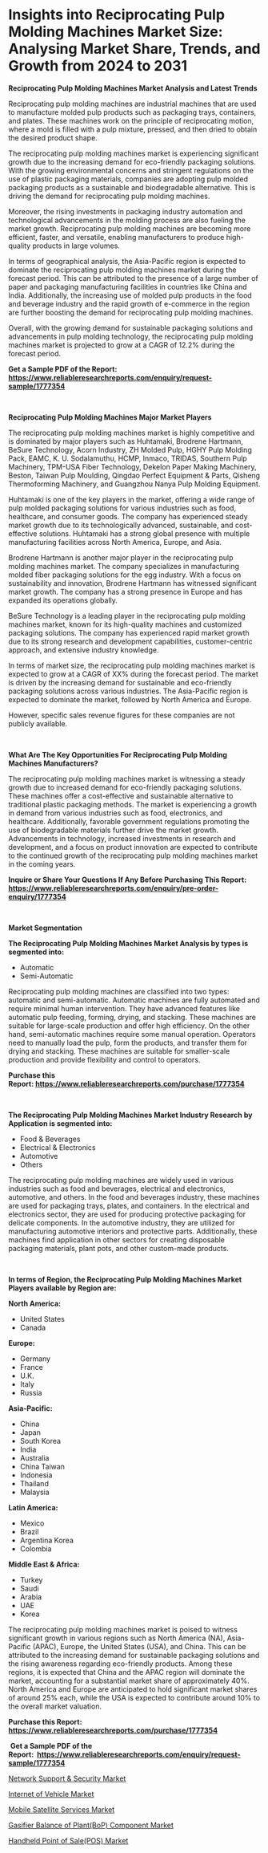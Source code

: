 <p><h1>Insights into Reciprocating Pulp Molding Machines Market Size: Analysing Market Share, Trends, and Growth from 2024 to 2031</h1></p><p><strong>Reciprocating Pulp Molding Machines Market Analysis and Latest Trends</strong></p>
<p><p>Reciprocating pulp molding machines are industrial machines that are used to manufacture molded pulp products such as packaging trays, containers, and plates. These machines work on the principle of reciprocating motion, where a mold is filled with a pulp mixture, pressed, and then dried to obtain the desired product shape.</p><p>The reciprocating pulp molding machines market is experiencing significant growth due to the increasing demand for eco-friendly packaging solutions. With the growing environmental concerns and stringent regulations on the use of plastic packaging materials, companies are adopting pulp molded packaging products as a sustainable and biodegradable alternative. This is driving the demand for reciprocating pulp molding machines.</p><p>Moreover, the rising investments in packaging industry automation and technological advancements in the molding process are also fueling the market growth. Reciprocating pulp molding machines are becoming more efficient, faster, and versatile, enabling manufacturers to produce high-quality products in large volumes.</p><p>In terms of geographical analysis, the Asia-Pacific region is expected to dominate the reciprocating pulp molding machines market during the forecast period. This can be attributed to the presence of a large number of paper and packaging manufacturing facilities in countries like China and India. Additionally, the increasing use of molded pulp products in the food and beverage industry and the rapid growth of e-commerce in the region are further boosting the demand for reciprocating pulp molding machines.</p><p>Overall, with the growing demand for sustainable packaging solutions and advancements in pulp molding technology, the reciprocating pulp molding machines market is projected to grow at a CAGR of 12.2% during the forecast period.</p></p>
<p><strong>Get a Sample PDF of the Report:&nbsp; <a href="https://www.reliableresearchreports.com/enquiry/request-sample/1777354">https://www.reliableresearchreports.com/enquiry/request-sample/1777354</a></strong></p>
<p>&nbsp;</p>
<p><strong>Reciprocating Pulp Molding Machines Major Market Players</strong></p>
<p><p>The reciprocating pulp molding machines market is highly competitive and is dominated by major players such as Huhtamaki, Brodrene Hartmann, BeSure Technology, Acorn Industry, ZH Molded Pulp, HGHY Pulp Molding Pack, EAMC, K. U. Sodalamuthu, HCMP, Inmaco, TRIDAS, Southern Pulp Machinery, TPM-USA Fiber Technology, Dekelon Paper Making Machinery, Beston, Taiwan Pulp Moulding, Qingdao Perfect Equipment & Parts, Qisheng Thermoforming Machinery, and Guangzhou Nanya Pulp Molding Equipment. </p><p>Huhtamaki is one of the key players in the market, offering a wide range of pulp molded packaging solutions for various industries such as food, healthcare, and consumer goods. The company has experienced steady market growth due to its technologically advanced, sustainable, and cost-effective solutions. Huhtamaki has a strong global presence with multiple manufacturing facilities across North America, Europe, and Asia. </p><p>Brodrene Hartmann is another major player in the reciprocating pulp molding machines market. The company specializes in manufacturing molded fiber packaging solutions for the egg industry. With a focus on sustainability and innovation, Brodrene Hartmann has witnessed significant market growth. The company has a strong presence in Europe and has expanded its operations globally.</p><p>BeSure Technology is a leading player in the reciprocating pulp molding machines market, known for its high-quality machines and customized packaging solutions. The company has experienced rapid market growth due to its strong research and development capabilities, customer-centric approach, and extensive industry knowledge.</p><p>In terms of market size, the reciprocating pulp molding machines market is expected to grow at a CAGR of XX% during the forecast period. The market is driven by the increasing demand for sustainable and eco-friendly packaging solutions across various industries. The Asia-Pacific region is expected to dominate the market, followed by North America and Europe.</p><p>However, specific sales revenue figures for these companies are not publicly available.</p></p>
<p>&nbsp;</p>
<p><strong>What Are The Key Opportunities For Reciprocating Pulp Molding Machines Manufacturers?</strong></p>
<p><p>The reciprocating pulp molding machines market is witnessing a steady growth due to increased demand for eco-friendly packaging solutions. These machines offer a cost-effective and sustainable alternative to traditional plastic packaging methods. The market is experiencing a growth in demand from various industries such as food, electronics, and healthcare. Additionally, favorable government regulations promoting the use of biodegradable materials further drive the market growth. Advancements in technology, increased investments in research and development, and a focus on product innovation are expected to contribute to the continued growth of the reciprocating pulp molding machines market in the coming years.</p></p>
<p><strong>Inquire or Share Your Questions If Any Before Purchasing This Report: <a href="https://www.reliableresearchreports.com/enquiry/pre-order-enquiry/1777354">https://www.reliableresearchreports.com/enquiry/pre-order-enquiry/1777354</a></strong></p>
<p>&nbsp;</p>
<p><strong>Market Segmentation</strong></p>
<p><strong>The Reciprocating Pulp Molding Machines Market Analysis by types is segmented into:</strong></p>
<p><ul><li>Automatic</li><li>Semi-Automatic</li></ul></p>
<p><p>Reciprocating pulp molding machines are classified into two types: automatic and semi-automatic. Automatic machines are fully automated and require minimal human intervention. They have advanced features like automatic pulp feeding, forming, drying, and stacking. These machines are suitable for large-scale production and offer high efficiency. On the other hand, semi-automatic machines require some manual operation. Operators need to manually load the pulp, form the products, and transfer them for drying and stacking. These machines are suitable for smaller-scale production and provide flexibility and control to operators.</p></p>
<p><strong>Purchase this Report:&nbsp;<a href="https://www.reliableresearchreports.com/purchase/1777354">https://www.reliableresearchreports.com/purchase/1777354</a></strong></p>
<p>&nbsp;</p>
<p><strong>The Reciprocating Pulp Molding Machines Market Industry Research by Application is segmented into:</strong></p>
<p><ul><li>Food & Beverages</li><li>Electrical & Electronics</li><li>Automotive</li><li>Others</li></ul></p>
<p><p>The reciprocating pulp molding machines are widely used in various industries such as food and beverages, electrical and electronics, automotive, and others. In the food and beverages industry, these machines are used for packaging trays, plates, and containers. In the electrical and electronics sector, they are used for producing protective packaging for delicate components. In the automotive industry, they are utilized for manufacturing automotive interiors and protective parts. Additionally, these machines find application in other sectors for creating disposable packaging materials, plant pots, and other custom-made products.</p></p>
<p>&nbsp;</p>
<p><strong>In terms of Region, the Reciprocating Pulp Molding Machines Market Players available by Region are:</strong></p>
<p>
    <p> <strong> North America: </strong>
        <ul>
            <li>United States</li>
            <li>Canada</li>
        </ul>
        </p> 
    <p> <strong> Europe: </strong>
        <ul>
            <li>Germany</li>
            <li>France</li>
            <li>U.K.</li>
            <li>Italy</li>
            <li>Russia</li>
        </ul>
        </p> 
    <p> <strong> Asia-Pacific: </strong>
        <ul>
            <li>China</li>
            <li>Japan</li>
            <li>South Korea</li>
            <li>India</li>
            <li>Australia</li>
            <li>China Taiwan</li>
            <li>Indonesia</li>
            <li>Thailand</li>
            <li>Malaysia</li>
        </ul>
        </p> 
    <p> <strong> Latin America: </strong>
        <ul>
            <li>Mexico</li>
            <li>Brazil</li>
            <li>Argentina Korea</li>
            <li>Colombia</li>
        </ul>
        </p> 
    <p> <strong> Middle East & Africa: </strong>
        <ul>
            <li>Turkey</li>
            <li>Saudi</li>
            <li>Arabia</li>
            <li>UAE</li>
            <li>Korea</li>
        </ul>
    </p>
    </p>
<p><p>The reciprocating pulp molding machines market is poised to witness significant growth in various regions such as North America (NA), Asia-Pacific (APAC), Europe, the United States (USA), and China. This can be attributed to the increasing demand for sustainable packaging solutions and the rising awareness regarding eco-friendly products. Among these regions, it is expected that China and the APAC region will dominate the market, accounting for a substantial market share of approximately 40%. North America and Europe are anticipated to hold significant market shares of around 25% each, while the USA is expected to contribute around 10% to the overall market valuation.</p></p>
<p><strong>Purchase this Report: <a href="https://www.reliableresearchreports.com/purchase/1777354">https://www.reliableresearchreports.com/purchase/1777354</a></strong></p>
<p>&nbsp;<strong>Get a Sample PDF of the Report:&nbsp;&nbsp;<a href="https://www.reliableresearchreports.com/enquiry/request-sample/1777354">https://www.reliableresearchreports.com/enquiry/request-sample/1777354</a></strong></p>
<p><strong></strong></p>
<p><p><a href="https://medium.com/@rosethompson73/analyzing-network-support-amp-security-market-global-industry-perspective-and-forecast-2023-to-920363756069">Network Support & Security Market</a></p><p><a href="https://medium.com/@rosethompson73/internet-of-vehicle-market-competitive-analysis-market-trends-and-forecast-to-2030-862be8222f0d">Internet of Vehicle Market</a></p><p><a href="https://medium.com/@rosethompson73/mobile-satellite-services-market-report-reveals-the-latest-trends-and-growth-opportunities-of-this-1d5dcb8296ca">Mobile Satellite Services Market</a></p><p><a href="https://github.com/mahnoor2003/Market-Research-Report-List-2/blob/main/gasifier-balance-of-plantbop-component-market.md">Gasifier Balance of Plant(BoP) Component Market</a></p><p><a href="https://github.com/abdelrhmankishk22/Market-Research-Report-List-2/blob/main/handheld-point-of-salepos-market.md">Handheld Point of Sale(POS) Market</a></p></p>